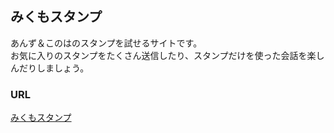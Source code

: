 みくもスタンプ
----

あんず＆このはのスタンプを試せるサイトです。  
お気に入りのスタンプをたくさん送信したり、スタンプだけを使った会話を楽しんだりしましょう。

### URL
[みくもスタンプ](https://stamp.mikumo.abcang.net/)
